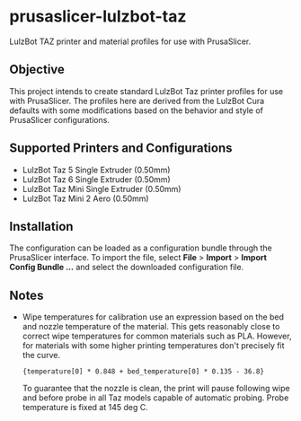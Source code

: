 # prusaslicer-lulzbot-taz

LulzBot TAZ printer and material profiles for use with PrusaSlicer.

## Objective

This project intends to create standard LulzBot Taz printer profiles for use
with PrusaSlicer. The profiles here are derived from the LulzBot Cura defaults
with some modifications based on the behavior and style of PrusaSlicer
configurations.

## Supported Printers and Configurations

  * LulzBot Taz 5 Single Extruder (0.50mm)
  * LulzBot Taz 6 Single Extruder (0.50mm)
  * LulzBot Taz Mini Single Extruder (0.50mm)
  * LulzBot Taz Mini 2 Aero (0.50mm)

## Installation

The configuration can be loaded as a configuration bundle through the
PrusaSlicer interface. To import the file, select **File** > **Import** >
**Import Config Bundle ...** and select the downloaded configuration file.

## Notes

  * Wipe temperatures for calibration use an expression based on the bed and
    nozzle temperature of the material. This gets reasonably close to correct
    wipe temperatures for common materials such as PLA. However, for materials
    with some higher printing temperatures don't precisely fit the curve.

    ```
    {temperature[0] * 0.848 + bed_temperature[0] * 0.135 - 36.8}
    ```

    To guarantee that the nozzle is clean, the print will pause following wipe
    and before probe in all Taz models capable of automatic probing. Probe
    temperature is fixed at 145 deg C.
